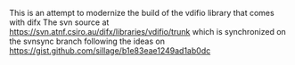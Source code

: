 

This is an attempt to modernize the build of the vdifio library that comes with difx
The svn source at https://svn.atnf.csiro.au/difx/libraries/vdifio/trunk which is synchronized on the svnsync branch following the ideas on https://gist.github.com/sillage/b1e83eae1249ad1ab0dc
